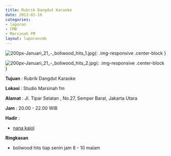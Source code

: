```yaml
---
title: Rubrik Dangdut Karaoke
date: 2013-01-19
categories:
- laporan
- CMB
- Marsinah FM
layout: laporancmb
---
```


![200px-Januari_21_-_boliwood_hits_1.jpg](/uploads/200px-Januari_21_-_boliwood_hits_1.jpg){: .img-responsive .center-block }

![200px-Januari_21_-_boliwood_hits_2.jpg](/uploads/200px-Januari_21_-_boliwood_hits_2.jpg){: .img-responsive .center-block }


**Tujuan** : Rubrik Dangdut Karaoke 

**Lokasi** : Studio Marsinah fm 

**Alamat** : Jl. Tipar Selatan , No.27, Semper Barat, Jakarta Utara 

**Jam** : 20.00 - 22.00 WIB 

**Hadir** :
* [nana kajol](http://wiki.ciptamedia.org/wiki/nana_kajol)

**Ringkasan**  
* boliwood hits tiap senin jam 8 - 10 malam

